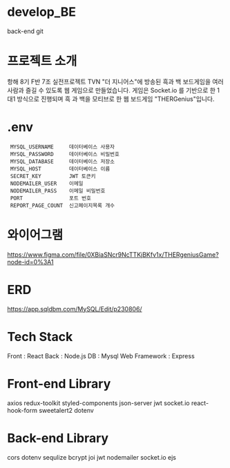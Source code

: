 # develop_BE
back-end git

# 프로젝트 소개
항해 8기 F반 7조 실전프로젝트
TVN "더 지니어스"에 방송된 흑과 백 보드게임을 여러 사람과 즐길 수 있도록 웹 게임으로 만들었습니다.
게임은 Socket.io 를 기반으로 한 1대1 방식으로 진행되며 흑 과 백을 모티브로 한 웹 보드게임 "THERGenius"입니다.
# .env 
```
 MYSQL_USERNAME     데이터베이스 사용자
 MYSQL_PASSWORD     데이터베이스 비밀번호
 MYSQL_DATABASE     데이터베이스 저장소
 MYSQL_HOST         데이터베이스 이름
 SECRET_KEY         JWT 토큰키
 NODEMAILER_USER    이메일
 NODEMAILER_PASS    이메일 비밀번호
 PORT               포트 번호
 REPORT_PAGE_COUNT  신고페이지목록 개수
 ```

# 와이어그램
https://www.figma.com/file/0XBiaSNcr9NcTTKjBKfv1x/THERgeniusGame?node-id=0%3A1

# ERD
https://app.sqldbm.com/MySQL/Edit/p230806/

# Tech Stack
Front : React
Back : Node.js
DB : Mysql
Web Framework : Express

# Front-end Library
axios
redux-toolkit
styled-components
json-server
jwt
socket.io
react-hook-form
sweetalert2
dotenv

# Back-end Library
cors
dotenv
sequlize
bcrypt
joi
jwt
nodemailer
socket.io
ejs